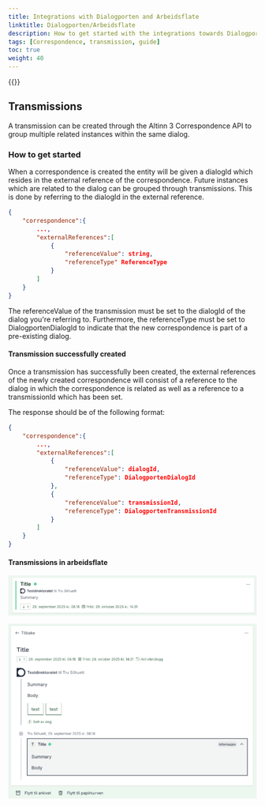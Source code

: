 ```yaml
---
title: Integrations with Dialogporten and Arbeidsflate
linktitle: Dialogporten/Arbeidsflate
description: How to get started with the integrations towards Dialogporten and Arbeidsflate
tags: [Correspondence, transmission, guide]
toc: true
weight: 40
---
```


{{<children />}}

## Transmissions
A transmission can be created through the Altinn 3 Correspondence API to group multiple related instances within the same dialog.

### How to get started

When a correspondence is created the entity will be given a dialogId which resides in the external reference of the correspondence.
Future instances which are related to the dialog can be grouped through transmissions. This is done by referring to the dialogId in the external reference.

```json
{
    "correspondence":{
        ...,
        "externalReferences":[
            {
                "referenceValue": string,
                "referenceType" ReferenceType
            }
        ]
    }
}
```
The referenceValue of the transmission must be set to the dialogId of the dialog you're referring to.
Furthermore, the referenceType must be set to DialogportenDialogId to indicate that the new correspondence is part of a pre-existing dialog.

#### Transmission successfully created
Once a transmission has successfully been created, the external references of the newly created correspondence will consist of a reference to the dialog in which
the correspondence is related as well as a reference to a transmissionId which has been set. 

The response should be of the following format:

```json
{
    "correspondence":{
        ...,
        "externalReferences":[
            {
                "referenceValue": dialogId,
                "referenceType": DialogportenDialogId
            },
            {
                "referenceValue": transmissionId,
                "referenceType": DialogportenTransmissionId
            }
        ]
    }
}
```

#### Transmissions in arbeidsflate

![Dialog with an indicated transmission](./af-transmission1.png)

![Dialog with a transmission](./af-transmission2.png)